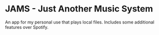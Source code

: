 # JAMS - Just Another Music System
An app for my personal use that plays local files. Includes some additional features over Spotify.
